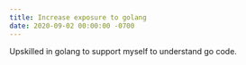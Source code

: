 ```yaml
---
title: Increase exposure to golang
date: 2020-09-02 00:00:00 -0700
---
```


Upskilled in golang to support myself to understand go code.